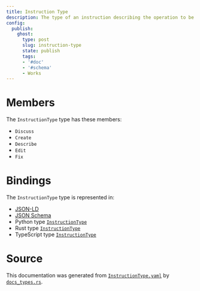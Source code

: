 ```yaml
---
title: Instruction Type
description: The type of an instruction describing the operation to be performed.
config:
  publish:
    ghost:
      type: post
      slug: instruction-type
      state: publish
      tags:
      - '#doc'
      - '#schema'
      - Works
---
```


# Members

The `InstructionType` type has these members:

- `Discuss`
- `Create`
- `Describe`
- `Edit`
- `Fix`

# Bindings

The `InstructionType` type is represented in:

- [JSON-LD](https://stencila.org/InstructionType.jsonld)
- [JSON Schema](https://stencila.org/InstructionType.schema.json)
- Python type [`InstructionType`](https://github.com/stencila/stencila/blob/main/python/python/stencila/types/instruction_type.py)
- Rust type [`InstructionType`](https://github.com/stencila/stencila/blob/main/rust/schema/src/types/instruction_type.rs)
- TypeScript type [`InstructionType`](https://github.com/stencila/stencila/blob/main/ts/src/types/InstructionType.ts)

# Source

This documentation was generated from [`InstructionType.yaml`](https://github.com/stencila/stencila/blob/main/schema/InstructionType.yaml) by [`docs_types.rs`](https://github.com/stencila/stencila/blob/main/rust/schema-gen/src/docs_types.rs).

